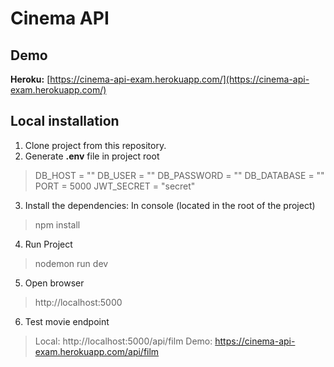 # Cinema API

## Demo

**Heroku:** [https://cinema-api-exam.herokuapp.com/](https://cinema-api-exam.herokuapp.com/)

## Local installation

1. Clone project from this repository.
2. Generate **.env** file in project root
> DB_HOST = ""
DB_USER = ""
DB_PASSWORD = ""
DB_DATABASE = ""
PORT = 5000
JWT_SECRET = "secret"

3. Install the dependencies: In console (located in the root of the project)
> npm install

4. Run Project
> nodemon run dev

5. Open browser
> http://localhost:5000

6. Test movie endpoint
> Local: http://localhost:5000/api/film
> Demo: https://cinema-api-exam.herokuapp.com/api/film
